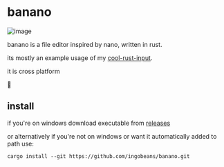 # banano
![image](https://github.com/user-attachments/assets/239f8eba-f0c7-429c-9e86-c7da6622af59)

banano is a file editor inspired by nano, written in rust.

its mostly an example usage of my [cool-rust-input](https://github.com/ingobeans/cool-rust-input).

it is cross platform

🍌

## install
if you're on windows download executable from [releases](https://github.com/ingobeans/banano/releases/)

or alternatively if you're not on windows or want it automatically added to path use:

`cargo install --git https://github.com/ingobeans/banano.git`
